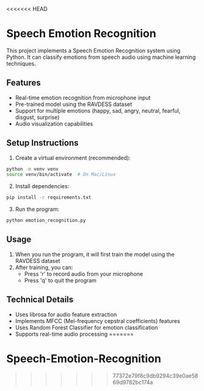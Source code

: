 <<<<<<< HEAD
# Speech Emotion Recognition

This project implements a Speech Emotion Recognition system using Python. It can classify emotions from speech audio using machine learning techniques.

## Features
- Real-time emotion recognition from microphone input
- Pre-trained model using the RAVDESS dataset
- Support for multiple emotions (happy, sad, angry, neutral, fearful, disgust, surprise)
- Audio visualization capabilities

## Setup Instructions

1. Create a virtual environment (recommended):
```bash
python -m venv venv
source venv/bin/activate  # On Mac/Linux
```

2. Install dependencies:
```bash
pip install -r requirements.txt
```

3. Run the program:
```bash
python emotion_recognition.py
```

## Usage
1. When you run the program, it will first train the model using the RAVDESS dataset
2. After training, you can:
   - Press 'r' to record audio from your microphone
   - Press 'q' to quit the program

## Technical Details
- Uses librosa for audio feature extraction
- Implements MFCC (Mel-frequency cepstral coefficients) features
- Uses Random Forest Classifier for emotion classification
- Supports real-time audio processing 
=======
# Speech-Emotion-Recognition
>>>>>>> 77372e79f8c9db9294c39e0ae5869d9782bc174a
